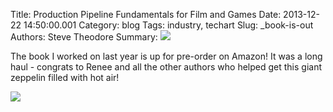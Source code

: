 Title: Production Pipeline Fundamentals for Film and Games
Date: 2013-12-22 14:50:00.001
Category: blog
Tags: industry, techart
Slug: _book-is-out
Authors: Steve Theodore
Summary: [![](http://ecx.images-amazon.com/images/I/517mfQSVsqL._SX258_BO1,204,203,200_.jpg)](http://www.amazon.com/Production-Pipeline-Fundamentals-Film-Games/dp/0415812291/ref=sr_1_1?ie=UTF8&qid=1387519305)[](http://www.blogger.com/)

The book I worked on last year is up for pre-order on Amazon! It was a long haul - congrats to Renee and all the other authors who helped get this giant zeppelin filled with hot air! 

[![](http://ecx.images-amazon.com/images/I/517mfQSVsqL._SX258_BO1,204,203,200_.jpg)](http://www.amazon.com/Production-Pipeline-Fundamentals-Film-Games/dp/0415812291/ref=sr_1_1?ie=UTF8&qid=1387519305)[](http://www.blogger.com/)

